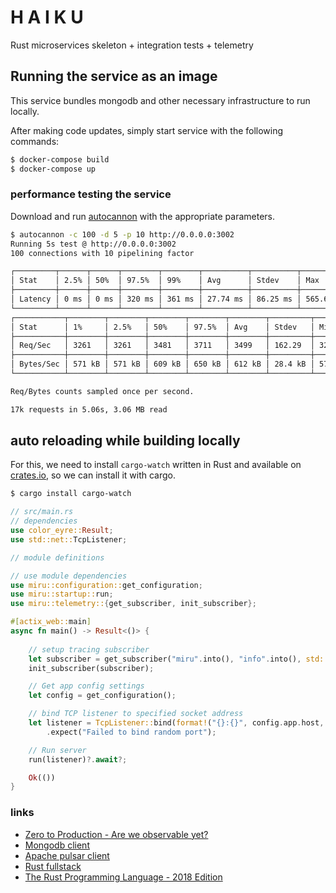 # H A I K U

Rust microservices skeleton + integration tests + telemetry

## Running the service as an image

This service bundles mongodb and other necessary infrastructure to run locally.

After making code updates, simply start service with the following commands:

```sh
$ docker-compose build
$ docker-compose up
```

### performance testing the service

Download and run [autocannon](https://github.com/mcollina/autocannon) with the appropriate parameters.

```sh
$ autocannon -c 100 -d 5 -p 10 http://0.0.0.0:3002
Running 5s test @ http://0.0.0.0:3002
100 connections with 10 pipelining factor

┌─────────┬──────┬──────┬────────┬────────┬──────────┬──────────┬───────────┐
│ Stat    │ 2.5% │ 50%  │ 97.5%  │ 99%    │ Avg      │ Stdev    │ Max       │
├─────────┼──────┼──────┼────────┼────────┼──────────┼──────────┼───────────┤
│ Latency │ 0 ms │ 0 ms │ 320 ms │ 361 ms │ 27.74 ms │ 86.25 ms │ 565.66 ms │
└─────────┴──────┴──────┴────────┴────────┴──────────┴──────────┴───────────┘
┌───────────┬────────┬────────┬────────┬────────┬────────┬─────────┬────────┐
│ Stat      │ 1%     │ 2.5%   │ 50%    │ 97.5%  │ Avg    │ Stdev   │ Min    │
├───────────┼────────┼────────┼────────┼────────┼────────┼─────────┼────────┤
│ Req/Sec   │ 3261   │ 3261   │ 3481   │ 3711   │ 3499   │ 162.29  │ 3260   │
├───────────┼────────┼────────┼────────┼────────┼────────┼─────────┼────────┤
│ Bytes/Sec │ 571 kB │ 571 kB │ 609 kB │ 650 kB │ 612 kB │ 28.4 kB │ 571 kB │
└───────────┴────────┴────────┴────────┴────────┴────────┴─────────┴────────┘

Req/Bytes counts sampled once per second.

17k requests in 5.06s, 3.06 MB read
```

## auto reloading while building locally

For this, we need to install `cargo-watch` written in Rust and available on [crates.io](http://crates.io), so we can install it with cargo.

```sh
$ cargo install cargo-watch
```

```rust
// src/main.rs
// dependencies
use color_eyre::Result;
use std::net::TcpListener;

// module definitions

// use module dependencies
use miru::configuration::get_configuration;
use miru::startup::run;
use miru::telemetry::{get_subscriber, init_subscriber};

#[actix_web::main]
async fn main() -> Result<()> {
    
    // setup tracing subscriber
    let subscriber = get_subscriber("miru".into(), "info".into(), std::io::stdout);
    init_subscriber(subscriber);

    // Get app config settings
    let config = get_configuration();

    // bind TCP listener to specified socket address
    let listener = TcpListener::bind(format!("{}:{}", config.app.host, config.app.port))
        .expect("Failed to bind random port");

    // Run server
    run(listener)?.await?;

    Ok(())
}
```

### links
* [Zero to Production - Are we observable yet?](https://www.lpalmieri.com/posts/2020-09-27-zero-to-production-4-are-we-observable-yet/)
* [Mongodb client](https://github.com/mongodb/mongo-rust-driver)
* [Apache pulsar client](https://github.com/wyyerd/pulsar-rs)
* [Rust fullstack](https://github.com/steadylearner/Rust-Full-Stack)
* [The Rust Programming Language - 2018 Edition](https://doc.rust-lang.org/book/2018-edition/index.html)

